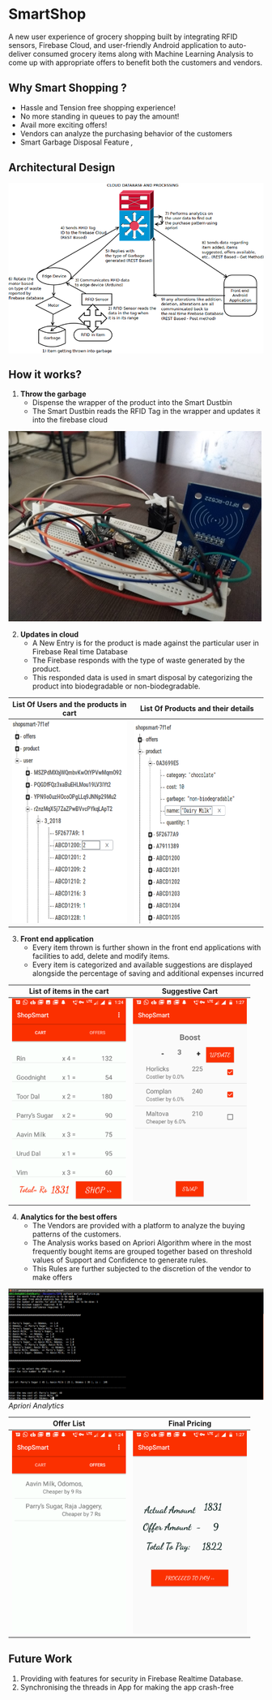 # SmartShop
A new user experience of grocery shopping built by integrating RFID sensors, Firebase Cloud, and user-friendly Android application to auto-deliver consumed grocery items along with Machine Learning Analysis to come up with appropriate offers to benefit both the customers and vendors.

## Why Smart Shopping ?
- Hassle and Tension free shopping experience!
- No more standing in queues to pay the amount!
- Avail more exciting offers!
- Vendors can analyze the purchasing behavior of the customers
- Smart Garbage Disposal Feature *,*

## Architectural Design

<img align="center" src="SCREENSHOT/Architecture.png?raw=true">
    
## How it works?
1. **Throw the garbage**
    - Dispense the wrapper of the product into the Smart Dustbin
    - The Smart Dustbin reads the RFID Tag in the wrapper and updates it into the firebase cloud    
  
<img src="SCREENSHOT/Hardware.jpg?raw=true" width="500">

2. **Updates in cloud**
    - A New Entry is for the product is made against the particular user in Firebase Real time Database
    - The Firebase responds with the type of waste generated by the product.
    - This responded data is used in smart disposal by categorizing the product into biodegradable or non-biodegradable.

<table>
    <thead>
        <tr>
            <th>List Of Users and the products in cart</th>            
            <th>List Of Products and their details</th>
        </tr>
    </thead>
    <tbody>
        <tr>
            <td><img src="SCREENSHOT/usersList.png?raw=true" height="400"></td>            
            <td><img src="SCREENSHOT/productList.png?raw=true" height="400"></td>
        </tr>
    </tbody>
</table>


3. **Front end application**
    - Every item thrown is further shown in the front end applications with facilities to add, delete and modify items.
    - Every item is categorized and available suggestions are displayed alongside the percentage of saving and additional expenses incurred
    
<table>
    <thead>
        <tr>
            <th>List of items in the cart</th>
            <th>Suggestive Cart</th>
        </tr>
    </thead>
    <tbody>
        <tr>
            <td><img src="SCREENSHOT/products.png?raw=true" height="400"></td>
            <td><img src="SCREENSHOT/swapItems.png?raw=true" height="400"></td>
        </tr>
    </tbody>
</table>

4. **Analytics for the best offers**
    - The Vendors are provided with a platform to analyze the buying patterns of the customers.
    - The Analysis works based on Apriori Algorithm where in the most frequently bought items are grouped together based on threshold values of Support and Confidence to generate rules.
    - This Rules are further subjected to the discretion of the vendor to make offers

![Unable to load image](SCREENSHOT/Apriori.png?raw=true)
*Apriori Analytics*


<table>
    <thead>
        <tr>
            <th>Offer List</th>
            <th>Final Pricing</th>
        </tr>
    </thead>
    <tbody>
        <tr>
            <td><img src="SCREENSHOT/Offers.png?raw=true" height="400"></td>
            <td><img src="SCREENSHOT/pricing.png?raw=true" height="400"></td>
        </tr>
    </tbody>
</table>


  ## Future Work
  1. Providing with features for security in Firebase Realtime Database.
  2. Synchronising the threads in App for making the app crash-free
